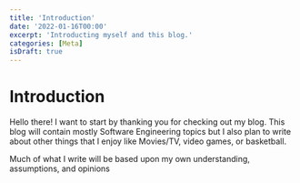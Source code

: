 ```yaml
---
title: 'Introduction'
date: '2022-01-16T00:00'
excerpt: 'Introducting myself and this blog.'
categories: [Meta]
isDraft: true
---
```


# Introduction

Hello there! I want to start by thanking you for checking out my blog.
This blog will contain mostly Software Engineering topics
but I also plan to write about other things that I enjoy like Movies/TV, video games, or basketball.

Much of what I write will be based upon my own understanding, assumptions, and opinions
